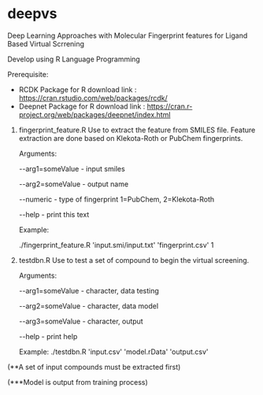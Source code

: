 # deepvs
Deep Learning Approaches with Molecular Fingerprint features for Ligand Based Virtual Scrrening

Develop using R Language Programming

Prerequisite:
- RCDK Package for R
  download link : https://cran.rstudio.com/web/packages/rcdk/
- Deepnet Package for R
  download link : https://cran.r-project.org/web/packages/deepnet/index.html


1. fingerprint_feature.R
Use to extract the feature from SMILES file. Feature extraction are done based on Klekota-Roth or PubChem fingerprints.

      Arguments:
      
      --arg1=someValue   - input smiles
      
      --arg2=someValue   - output name
      
      --numeric         - type of fingerprint 1=PubChem, 2=Klekota-Roth
      
      --help            - print this text
      
      Example:
      
      ./fingerprint_feature.R 'input.smi/input.txt' 'fingerprint.csv' 1


2. testdbn.R
Use to test a set of compound to begin the virtual screening.
 
      Arguments:

      --arg1=someValue   - character, data testing
      
      --arg2=someValue   - character, data model
      
      --arg3=someValue   - character, output
      
      --help              - print help
      
      
      Example:
      ./testdbn.R 'input.csv' 'model.rData' 'output.csv'

(**A set of input compounds must be extracted first)

(***Model is output from training process)
